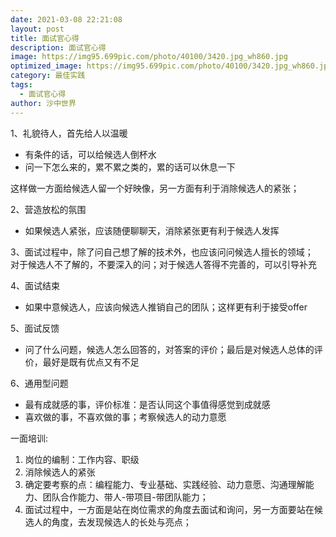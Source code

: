```yaml
---
date: 2021-03-08 22:21:08
layout: post
title: 面试官心得
description: 面试官心得
image: https://img95.699pic.com/photo/40100/3420.jpg_wh860.jpg
optimized_image: https://img95.699pic.com/photo/40100/3420.jpg_wh860.jpg
category: 最佳实践
tags:
  - 面试官心得
author: 沙中世界
---
```


1、礼貌待人，首先给人以温暖
- 有条件的话，可以给候选人倒杯水
- 问一下怎么来的，累不累之类的，累的话可以休息一下

这样做一方面给候选人留一个好映像，另一方面有利于消除候选人的紧张；

2、营造放松的氛围
- 如果候选人紧张，应该随便聊聊天，消除紧张更有利于候选人发挥


3、面试过程中，除了问自己想了解的技术外，也应该问问候选人擅长的领域；<br>
	对于候选人不了解的，不要深入的问；对于候选人答得不完善的，可以引导补充


4、面试结束
- 如果中意候选人，应该向候选人推销自己的团队；这样更有利于接受offer

5、面试反馈
- 问了什么问题，候选人怎么回答的，对答案的评价；最后是对候选人总体的评价，最好是既有优点又有不足

6、通用型问题
- 最有成就感的事，评价标准：是否认同这个事值得感觉到成就感
- 喜欢做的事，不喜欢做的事；考察候选人的动力意愿

一面培训:<br>
1. 岗位的编制：工作内容、职级
2. 消除候选人的紧张
3. 确定要考察的点：编程能力、专业基础、实践经验、动力意愿、沟通理解能力、团队合作能力、带人-带项目-带团队能力；
4. 面试过程中，一方面是站在岗位需求的角度去面试和询问，另一方面要站在候选人的角度，去发现候选人的长处与亮点；
